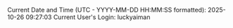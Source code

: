 Current Date and Time (UTC - YYYY-MM-DD HH:MM:SS formatted): 2025-10-26 09:27:03
Current User's Login: luckyaiman
